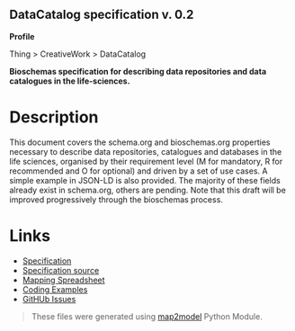 ## DataCatalog specification v. 0.2

**Profile** 

Thing > CreativeWork > DataCatalog

**Bioschemas specification for describing data repositories and data catalogues in the life-sciences.** 

# Description 
This document covers the schema.org and bioschemas.org properties necessary to describe data repositories, catalogues and databases in the life sciences, organised by their requirement level (M for mandatory, R for recommended and O for optional) and driven by a set of use cases. A simple example in JSON-LD is also provided. The majority of these fields already exist in schema.org, others are pending. 
Note that this draft will be improved progressively through the bioschemas process.
 
# Links 
- [Specification](http://bioschemas.org/bsc_specs/DataCatalog/specification/)
- [Specification source](specification.html)
- [Mapping Spreadsheet](https://docs.google.com/spreadsheets/d/1H12h5VpVNJFzNs2RQJWjXkauCEn3qEsVFzKRoiHHffY/edit?usp=drivesdk)
- [Coding Examples](https://github.com/BioSchemas/specifications/tree/master/DataCatalog/examples)
- [GitHUb Issues](https://github.com/BioSchemas/bioschemas/labels/type%3A%20DataCatalog)
> These files were generated using [map2model](https://github.com/BioSchemas/map2model) Python Module.
